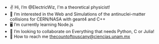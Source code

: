 - ✌️ Hi, I’m @ElectricWiz, I'm a theoretical physicist!
- 🧲 I’m interested in the Web and Simulations of the antinuclei-matter collisions for CERN/NASA with geant4 and C++
- 🖥️ I’m currently learning Node.js
- 💞️ I’m looking to collaborate on Everything that needs Python, C or Julia!
- 📧 How to reach me thecountoftouscany@ciencias.unam.mx

<!---
ElectricWiz/ElectricWiz is a ✨ special ✨ repository because its `README.md` (this file) appears on your GitHub profile.
You can click the Preview link to take a look at your changes.
--->
